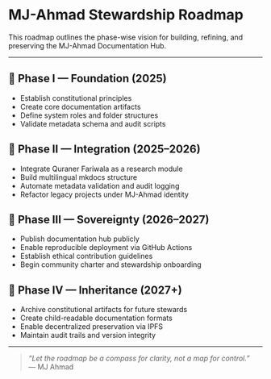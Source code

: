# MJ-Ahmad Stewardship Roadmap

This roadmap outlines the phase-wise vision for building, refining, and preserving the MJ-Ahmad Documentation Hub.

---

## 🧭 Phase I — Foundation (2025)

- Establish constitutional principles
- Create core documentation artifacts
- Define system roles and folder structures
- Validate metadata schema and audit scripts

## 🧭 Phase II — Integration (2025–2026)

- Integrate Quraner Fariwala as a research module
- Build multilingual mkdocs structure
- Automate metadata validation and audit logging
- Refactor legacy projects under MJ-Ahmad identity

## 🧭 Phase III — Sovereignty (2026–2027)

- Publish documentation hub publicly
- Enable reproducible deployment via GitHub Actions
- Establish ethical contribution guidelines
- Begin community charter and stewardship onboarding

## 🧭 Phase IV — Inheritance (2027+)

- Archive constitutional artifacts for future stewards
- Create child-readable documentation formats
- Enable decentralized preservation via IPFS
- Maintain audit trails and version integrity

---

> _“Let the roadmap be a compass for clarity, not a map for control.”_  
> — MJ Ahmad

